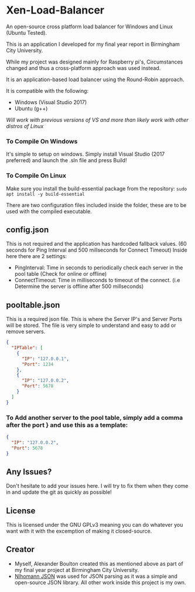 # Xen-Load-Balancer
An open-source cross platform load balancer for Windows and Linux (Ubuntu Tested).

This is an application I developed for my final year report in Birmingham City University.

While my project was designed mainly for Raspberry pi's, Circumstances changed and thus a cross-platform approach was used instead.

It is an application-based load balancer using the Round-Robin approach.

It is compatible with the following:
* Windows (Visual Studio 2017)
* Ubuntu (g++)

*Will work with previous versions of VS and more than likely work with other distros of Linux*

### To Compile On Windows
It's simple to setup on windows. Simply install Visual Studio (2017 preferred) and launch the .sln file and press Build!

### To Compile On Linux
Make sure you install the build-essential package from the repository: ``sudo apt install -y build-essential``

There are two configuration files included inside the folder, these are to be used with the compiled executable.

## config.json
This is not required and the application has hardcoded fallback values. (60 seconds for Ping Interval and 500 millseconds for Connect Timeout)
Inside here there are 2 settings:
* PingInterval: Time in seconds to periodically check each server in the pool table (Check for online or offline)
* ConnectTimeout: Time in milliseconds to timeout of the connect. (i.e Determine the server is offline after 500 millseconds)

## pooltable.json
This is a required json file. This is where the Server IP's and Server Ports will be stored. The file is very simple to understand and easy to add or remove servers.

```json
{
  "IPTable": [
    { 
      "IP": "127.0.0.1",
      "Port": 1234 
    },
    { 
      "IP": "127.0.0.2",
      "Port": 5678 
    }
  ]
}
```

### To Add another server to the pool table, simply add a comma after the port } and use this as a template:
```json
{ 
  "IP": "127.0.0.2",
  "Port": 5678 
}
```

## Any Issues?
Don't hesitate to add your issues here. I will try to fix them when they come in and update the git as quickly as possible!

## License
This is licensed under the GNU GPLv3 meaning you can do whatever you want with it with the excemption of making it closed-source.

## Creator
* Myself, Alexander Boulton created this as mentioned above as part of my final year project at Birmingham City University.
* [Nlhomann JSON](https://github.com/nlohmann/json) was used for JSON parsing as it was a simple and open-source JSON library.
All other work inside this project is my own.
